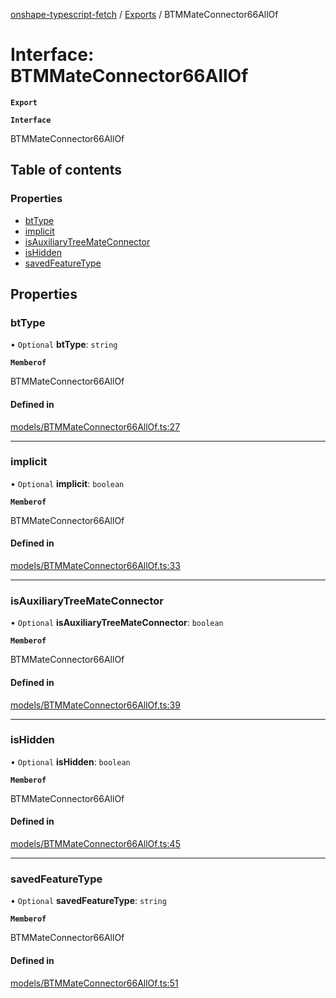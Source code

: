 [onshape-typescript-fetch](../README.md) / [Exports](../modules.md) / BTMMateConnector66AllOf

# Interface: BTMMateConnector66AllOf

**`Export`**

**`Interface`**

BTMMateConnector66AllOf

## Table of contents

### Properties

- [btType](BTMMateConnector66AllOf.md#bttype)
- [implicit](BTMMateConnector66AllOf.md#implicit)
- [isAuxiliaryTreeMateConnector](BTMMateConnector66AllOf.md#isauxiliarytreemateconnector)
- [isHidden](BTMMateConnector66AllOf.md#ishidden)
- [savedFeatureType](BTMMateConnector66AllOf.md#savedfeaturetype)

## Properties

### btType

• `Optional` **btType**: `string`

**`Memberof`**

BTMMateConnector66AllOf

#### Defined in

[models/BTMMateConnector66AllOf.ts:27](https://github.com/toebes/onshape-typescript-fetch/blob/3e11ae1/models/BTMMateConnector66AllOf.ts#L27)

___

### implicit

• `Optional` **implicit**: `boolean`

**`Memberof`**

BTMMateConnector66AllOf

#### Defined in

[models/BTMMateConnector66AllOf.ts:33](https://github.com/toebes/onshape-typescript-fetch/blob/3e11ae1/models/BTMMateConnector66AllOf.ts#L33)

___

### isAuxiliaryTreeMateConnector

• `Optional` **isAuxiliaryTreeMateConnector**: `boolean`

**`Memberof`**

BTMMateConnector66AllOf

#### Defined in

[models/BTMMateConnector66AllOf.ts:39](https://github.com/toebes/onshape-typescript-fetch/blob/3e11ae1/models/BTMMateConnector66AllOf.ts#L39)

___

### isHidden

• `Optional` **isHidden**: `boolean`

**`Memberof`**

BTMMateConnector66AllOf

#### Defined in

[models/BTMMateConnector66AllOf.ts:45](https://github.com/toebes/onshape-typescript-fetch/blob/3e11ae1/models/BTMMateConnector66AllOf.ts#L45)

___

### savedFeatureType

• `Optional` **savedFeatureType**: `string`

**`Memberof`**

BTMMateConnector66AllOf

#### Defined in

[models/BTMMateConnector66AllOf.ts:51](https://github.com/toebes/onshape-typescript-fetch/blob/3e11ae1/models/BTMMateConnector66AllOf.ts#L51)
